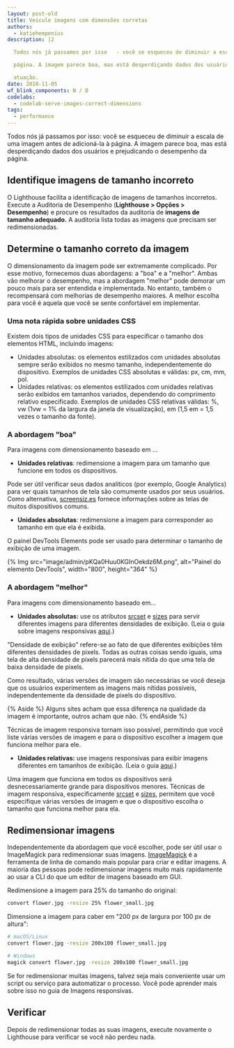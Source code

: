 ```yaml
---
layout: post-old
title: Veicule imagens com dimensões corretas
authors:
  - katiehempenius
description: |2

  Todos nós já passamos por isso   - você se esqueceu de diminuir a escala de uma imagem antes de adicioná-la ao

  página. A imagem parece boa, mas está desperdiçando dados dos usuários e prejudicando a página

  atuação.
date: 2018-11-05
wf_blink_components: N / D
codelabs:
  - codelab-serve-images-correct-dimensions
tags:
  - performance
---
```


Todos nós já passamos por isso: você se esqueceu de diminuir a escala de uma imagem antes de adicioná-la à página. A imagem parece boa, mas está desperdiçando dados dos usuários e prejudicando o desempenho da página.

## Identifique imagens de tamanho incorreto

O Lighthouse facilita a identificação de imagens de tamanhos incorretos. Execute a Auditoria de Desempenho (**Lighthouse &gt; Opções &gt; Desempenho**) e procure os resultados da auditoria de **imagens de tamanho adequado.** A auditoria lista todas as imagens que precisam ser redimensionadas.

## Determine o tamanho correto da imagem

O dimensionamento da imagem pode ser extremamente complicado. Por esse motivo, fornecemos duas abordagens: a "boa" e a "melhor". Ambas vão melhorar o desempenho, mas a abordagem "melhor" pode demorar um pouco mais para ser entendida e implementada. No entanto, também o recompensará com melhorias de desempenho maiores. A melhor escolha para você é aquela que você se sente confortável em implementar.

### Uma nota rápida sobre unidades CSS

Existem dois tipos de unidades CSS para especificar o tamanho dos elementos HTML, incluindo imagens:

- Unidades absolutas: os elementos estilizados com unidades absolutas sempre serão exibidos no mesmo tamanho, independentemente do dispositivo. Exemplos de unidades CSS absolutas e válidas: px, cm, mm, pol.
- Unidades relativas: os elementos estilizados com unidades relativas serão exibidos em tamanhos variados, dependendo do comprimento relativo especificado. Exemplos de unidades CSS relativas válidas: %, vw (1vw = 1% da largura da janela de visualização), em (1,5 em = 1,5 vezes o tamanho da fonte).

### A abordagem "boa"

Para imagens com dimensionamento baseado em …

- **Unidades relativas**: redimensione a imagem para um tamanho que funcione em todos os dispositivos.

Pode ser útil verificar seus dados analíticos (por exemplo, Google Analytics) para ver quais tamanhos de tela são comumente usados por seus usuários. Como alternativa, [screensiz.es](http://screensiz.es/) fornece informações sobre as telas de muitos dispositivos comuns.

- **Unidades absolutas**: redimensione a imagem para corresponder ao tamanho em que ela é exibida.

O painel DevTools Elements pode ser usado para determinar o tamanho de exibição de uma imagem.

{% Img src="image/admin/pKQa0Huu0KGInOekdz6M.png", alt="Painel do elemento DevTools", width="800", height="364" %}

### A abordagem "melhor"

Para imagens com dimensionamento baseado em…

- **Unidades absolutas:** use os atributos [srcset](https://developer.mozilla.org/docs/Web/HTML/Element/source#attr-srcset) e [sizes](https://developer.mozilla.org/docs/Web/HTML/Element/source#attr-sizes) para servir diferentes imagens para diferentes densidades de exibição. (Leia o guia sobre imagens responsivas [aqui](/serve-responsive-images).)

"Densidade de exibição" refere-se ao fato de que diferentes exibições têm diferentes densidades de pixels. Todas as outras coisas sendo iguais, uma tela de alta densidade de pixels parecerá mais nítida do que uma tela de baixa densidade de pixels.

Como resultado, várias versões de imagem são necessárias se você deseja que os usuários experimentem as imagens mais nítidas possíveis, independentemente da densidade de pixels do dispositivo.

{% Aside %} Alguns sites acham que essa diferença na qualidade da imagem é importante, outros acham que não. {% endAside %}

Técnicas de imagem responsiva tornam isso possível, permitindo que você liste várias versões de imagem e para o dispositivo escolher a imagem que funciona melhor para ele.

- **Unidades relativas:** use imagens responsivas para exibir imagens diferentes em tamanhos de exibição. (Leia o guia [aqui](/serve-responsive-images).)

Uma imagem que funciona em todos os dispositivos será desnecessariamente grande para dispositivos menores. Técnicas de imagem responsiva, especificamente [srcset](https://developer.mozilla.org/docs/Web/HTML/Element/source#attr-srcset%22) e [sizes](https://developer.mozilla.org/docs/Web/HTML/Element/source#attr-sizes), permitem que você especifique várias versões de imagem e que o dispositivo escolha o tamanho que funciona melhor para ela.

## Redimensionar imagens

Independentemente da abordagem que você escolher, pode ser útil usar o ImageMagick para redimensionar suas imagens. [ImageMagick](https://www.imagemagick.org/script/index.php) é a ferramenta de linha de comando mais popular para criar e editar imagens. A maioria das pessoas pode redimensionar imagens muito mais rapidamente ao usar a CLI do que um editor de imagens baseado em GUI.

Redimensione a imagem para 25% do tamanho do original:

```bash
convert flower.jpg -resize 25% flower_small.jpg
```

Dimensione a imagem para caber em "200 px de largura por 100 px de altura":

```bash
# macOS/Linux
convert flower.jpg -resize 200x100 flower_small.jpg

# Windows
magick convert flower.jpg -resize 200x100 flower_small.jpg
```

Se for redimensionar muitas imagens, talvez seja mais conveniente usar um script ou serviço para automatizar o processo. Você pode aprender mais sobre isso no guia de Imagens responsivas.

## Verificar

Depois de redimensionar todas as suas imagens, execute novamente o Lighthouse para verificar se você não perdeu nada.

